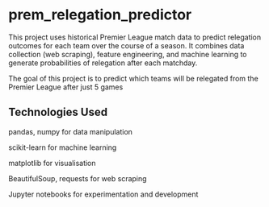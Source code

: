 ﻿# prem_relegation_predictor

This project uses historical Premier League match data to predict relegation outcomes for each team over the course of a season. It combines data collection (web scraping), feature engineering, and machine learning to generate probabilities of relegation after each matchday.

The goal of this project is to predict which teams will be relegated from the Premier League after just 5 games

## Technologies Used
pandas, numpy for data manipulation

scikit-learn for machine learning

matplotlib for visualisation

BeautifulSoup, requests for web scraping

Jupyter notebooks for experimentation and development


